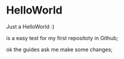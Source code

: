 # HelloWorld
Just a HelloWorld   :)


is a easy test for my first repositoty in Github;

ok the guides ask me make some changes;
